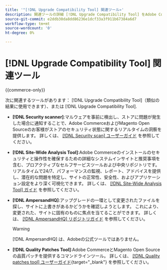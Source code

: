 ```yaml
---
title: '"[!DNL Upgrade Compatibility Tool] 関連ツール»'
description: 関連ツールの詳細 [!DNL Upgrade Compatibility Tool] をAdobe Commerceプロジェクトに追加します。
source-git-commit: e2ddb30da8dd86236e1dcf33a3f911b67384a6d7
workflow-type: tm+mt
source-wordcount: '0'
ht-degree: 0%

---
```



# [!DNL Upgrade Compatibility Tool] 関連ツール

{{commerce-only}}

次に関連するツールがあります： [!DNL Upgrade Compatibility Tool]（類似の結果に使用できます）、または [!DNL Upgrade Compatibility Tool].

- **[!DNL Security scanner]**:マルウェアを事前に検出し、ストアに問題が発生した場合に通知することで、Adobe CommerceおよびMagento Open Sourceのお客様がストアのセキュリティ状態に関するリアルタイムの洞察を提供します。 詳しくは、 [[!DNL Security scan] ユーザーガイド](https://docs.magento.com/user-guide/magento/security-scan.html) を参照してください。

- **[!DNL Site-Wide Analysis Tool]**:Adobe Commerceのインストールのセキュリティと操作性を確保するための詳細なシステムインサイトと推奨事項を含む、プロアクティブなセルフサービスツールおよび中央リポジトリです。 リアルタイムで24/7、パフォーマンスの監視、レポート、アドバイスを提供し、潜在的な問題を特定し、サイトの正常性、安全性、およびアプリケーション設定をより深く可視化できます。 詳しくは、 [[!DNL Site-Wide Analysis Tool] ガイド](../../tools/site-wide-analysis-tool/intro.md) を参照してください。

- **[!DNL AmpersandHQ]**:アップグレードの一環として変更されたファイルを探し、サイトに上書きがあるかどうかを確認しようとします。 これにより、変更された、サイトに固有のものに焦点を当てることができます。 詳しくは、 [[!DNL AmpersandHQ] リポジトリガイド](https://github.com/AmpersandHQ) を参照してください。

   >[!WARNING]
   >
   >[!DNL AmpersandHQ] は、Adobeの公式ツールではありません。

- **[!DNL Quality Patches Tool]**:Adobe CommerceとMagento Open Sourceの品質パッチを提供するコマンドラインツール。 詳しくは、 [[!DNL Quality patches tool] ユーザーガイド](https://experienceleague.adobe.com/tools/commerce-quality-patches/index.html){target=&quot;_blank&quot;} を参照してください。

